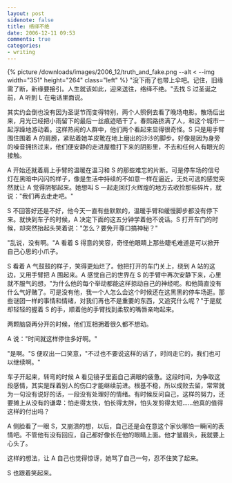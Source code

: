 ```yaml
---
layout: post
sidenote: false
title: 络绎不绝
date: 2006-12-11 09:53
comments: true
categories:
- writing
---
```


{% picture /downloads/images/2006_12/truth_and_fake.png --alt < --img width="351" height="264" class="left" %}
"没下雨了也带上伞吧。记住，旧缘需了断，新缘要接引。人生就该如此，迎来送往，络绎不绝。"去找 S 过圣诞之前，A 听到 L 在电话里面说。

其实约会倒也没有因为圣诞节而变得特别，两个人照例去看了晚场电影。散场后出来，月光已经把小雨留下的最后一丝痕迹晒干了。春熙路挤满了人，和这个城市一起浮躁地游动着。这样热闹的人群中，他们两个看起来显得很奇怪。S 只是用手臂围住围着 A 的肩膀，紧贴着她羊皮靴在地上磨出的沙沙的脚步。好像是因为身旁的噪音拥挤过来，他们便安静的走进屋檐打下来的阴影里，不去和任何人有眼光的接触。

A 开始还就着肩上手臂的温暖在温习和 S 的那些难忘的片断。可是停车场的信号灯在黑暗中闪闪的样子，像是生活中持续的不如意一样在逼近，无处可逃的感觉突然就让 A 觉得阴郁起来。她想叫 S 一起走回灯火辉煌的地方去收捡那些碎片，就说："我们再去走走吧。"

S 不回答好还是不好，他今天一直有些默默的，温暖手臂和缓慢脚步都没有停下来。就快到车子的时候，A 决定下面的这五分钟学着他不说话。S 打开车门的时候，却突然抬起头笑着说："怎么？要免开尊口搞神秘？"

"乱说，没有啊。"A 看着 S 得意的笑容，奇怪他眼睛上那些睫毛难道是可以掀开自己心思的小爪子。

S 看着 A 气鼓鼓的样子，笑得更灿烂了。他把打开的车门关上，绕到 A 站的这边，又用手臂把 A 围起来。A 感觉自己的世界在 S 的手臂中再次安静下来，心里就不服气的想，"为什么他的每个举动都能这样掠动自己的神经呢。和他简直没有什么气好赌了。可是没有他，我一个人怎么会这个时候还在这黑黑的停车场逛。那些谜团一样的事情和情绪，对我们再也不是重要的东西，又追究什么呢？"于是就却轻轻的握着 S 的手，顺着他的手臂找到柔软的嘴唇亲吻起来。

两颗脑袋再分开的时候，他们互相拥着很久都不想动。

A 说："时间就这样停住多好啊。"

"是啊。"S 便叹出一口笑意，"不过也不要说这样的话了，时间走它的，我们也可以继续啊。"

车子开起来，转弯的时候 A 看见镜子里面自己满眼的疲惫。这段时间，为争取这段感情，其实是踩着别人的伤口才能继续前进。根基不稳，所以成败去留，常常就为一句没有说好的话，一段没有处理好的情绪。有时候反问自己，这样的努力，还要摊上从没有的谦卑：怕走得太快，怕长得太胖，怕头发剪得太短&#8230;&#8230;他真的值得这样的付出吗？

A 侧脸看了一眼 S，又崩溃的想，以后，自己还是会在意这个家伙哪怕一瞬间的表情吧。不管他有没有回应，自己都好像长在他的眼睛上面。他才皱眉头，我就要上心头了。

这样的想法，让 A 自己也觉得惊讶，她骂了自己一句，忍不住笑了起来。

S 也跟着笑起来。
